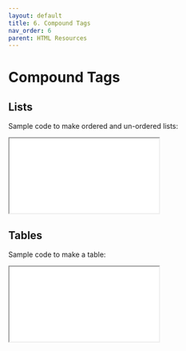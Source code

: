 ```yaml
---
layout: default
title: 6. Compound Tags
nav_order: 6
parent: HTML Resources
---
```


# Compound Tags

## Lists
Sample code to make ordered and un-ordered lists:
<iframe src="//codepen.io/vanwars/embed/RRwvaX/?theme-id=18654&default-tab=html,result" allowfullscreen="true" class="codepen-frame"></iframe>



## Tables
Sample code to make a table:
<iframe src="//codepen.io/vanwars/embed/mEdvRd/?theme-id=18654&default-tab=html,result" allowfullscreen="true" class="codepen-frame"></iframe>

